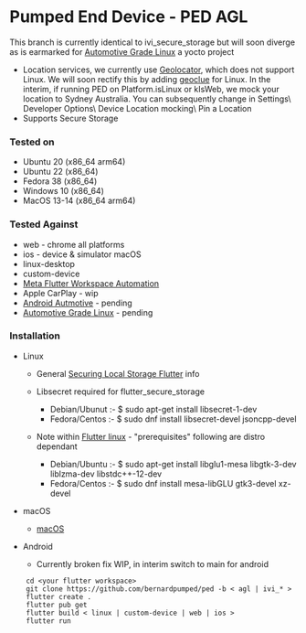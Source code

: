 # Pumped End Device - PED AGL 

This branch is currently identical to ivi_secure_storage but will soon diverge as is earmarked for [Automotive Grade Linux](https://www.automotivelinux.org/) a yocto project

- Location services, we currently use [Geolocator](https://pub.dev/packages/geolocator), which does not support Linux. We will soon rectify this by adding [geoclue](https://pub.dev/packages/geoclue) for Linux. In the interim, if running PED on Platform.isLinux or kIsWeb, we mock your location to Sydney Australia. You can subsequently change in Settings\ Developer Options\ Device Location mocking\ Pin a Location
- Supports Secure Storage


### Tested on

  - Ubuntu 20 (x86_64 arm64)
  - Ubuntu 22 (x86_64)
  - Fedora 38 (x86_64)
  - Windows 10 (x86_64)
  - MacOS 13-14 (x86_64 arm64)

### Tested Against

  - web - chrome all platforms
  - ios - device & simulator macOS
  - linux-desktop
  - custom-device
  - [Meta Flutter Workspace Automation](https://github.com/meta-flutter/workspace-automation)
  - Apple CarPlay - wip
  - [Android Autmotive](https://source.android.com/docs/automotive/start/what_automotive) - pending
  - [Automotive Grade Linux](https://www.automotivelinux.org) - pending
  

### Installation
  - Linux 
    - General [Securing Local Storage Flutter](https://blog.logrocket.com/securing-local-storage-flutter/#linux-configuration) info
    - Libsecret required for flutter_secure_storage
      - Debian/Ubunut :- $ sudo apt-get install libsecret-1-dev
      - Fedora/Centos :- $ sudo dnf install libsecret-devel jsoncpp-devel

    - Note within [Flutter linux](https://docs.flutter.dev/get-started/install/linux) - "prerequisites" following are distro dependant
      - Debian/Ubuntu :- $ sudo apt-get install libglu1-mesa libgtk-3-dev liblzma-dev libstdc++-12-dev
      - Fedora/Centos :- $ sudo dnf install mesa-libGLU gtk3-devel xz-devel 
 
  - macOS
    - [macOS](https://docs.flutter.dev/get-started/install/macos)
  -  Android
     - Currently broken fix WIP, in interim switch to main for android

```
    cd <your flutter workspace>
    git clone https://github.com/bernardpumped/ped -b < agl | ivi_* >
    flutter create .
    flutter pub get
    flutter build < linux | custom-device | web | ios >
    flutter run
```
